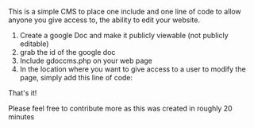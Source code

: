 This is a simple CMS to place one include and one line of code to allow anyone you give access to, the ability to edit your website.

1. Create a google Doc and make it publicly viewable (not publicly editable)
2. grab the id of the google doc
3. Include gdoccms.php on your web page
4. In the location where you want to give access to a user to modify the page, simply add this line of code:
> <?php google_edit('##id_of_google_doc'); ?>
   
That's it!

Please feel free to contribute more as this was created in roughly 20 minutes

